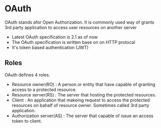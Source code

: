 # OAuth 
OAuth stands afor Open Authorization. It is commonly used way of grants 3rd party application to access user resources on another server
- Latest OAuth specification is 2.1 as of now
- The OAuth specification is written base on on HTTP protocal
- It's token based authentication (JWT)

## Roles
OAuth defines 4 roles.
- Resource owner(RO) : A person or entity that have capable of granting access to a protected resource. 
- Resource server(RS) : The server that hosting the protected resources. 
- Client : An application that makeing request to access the protected resources on bahalf of resource owner. Sometimes called 3rd party application.
- Authorization server(AS) : The server that capable of issue an access token to client.
